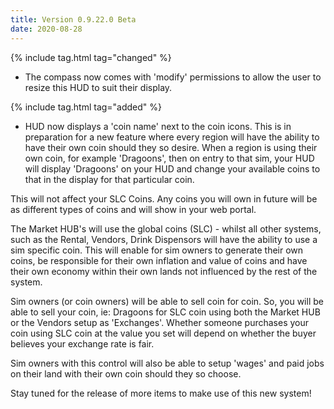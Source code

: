 ```yaml
---
title: Version 0.9.22.0 Beta
date: 2020-08-28
---
```

{% include tag.html tag="changed" %}

- The compass now comes with 'modify' permissions to allow the user to resize this HUD to suit their display.

{% include tag.html tag="added" %}

- HUD now displays a 'coin name' next to the coin icons. This is in preparation for a new feature where every region will have the ability to have their own coin should they so desire. When a region is using their own coin, for example 'Dragoons', then on entry to that sim, your HUD will display 'Dragoons' on your HUD and change your available coins to that in the display for that particular coin. 

This will not affect your SLC Coins. Any coins you will own in future will be as different types of coins and will show in your web portal. 

The Market HUB's will use the global coins (SLC) - whilst all other systems, such as the Rental, Vendors, Drink Dispensors will have the ability to use a sim specific coin. This will enable for sim owners to generate their own coins, be responsible for their own inflation and value of coins and have their own economy within their own lands not influenced by the rest of the system.

Sim owners (or coin owners) will be able to sell coin for coin. So, you will be able to sell your coin, ie: Dragoons for SLC coin using both the Market HUB or the Vendors setup as 'Exchanges'. Whether someone purchases your coin using SLC coin at the value you set will depend on whether the buyer believes your exchange rate is fair.

Sim owners with this control will also be able to setup 'wages' and paid jobs on their land with their own coin should they so choose. 

Stay tuned for the release of more items to make use of this new system!
